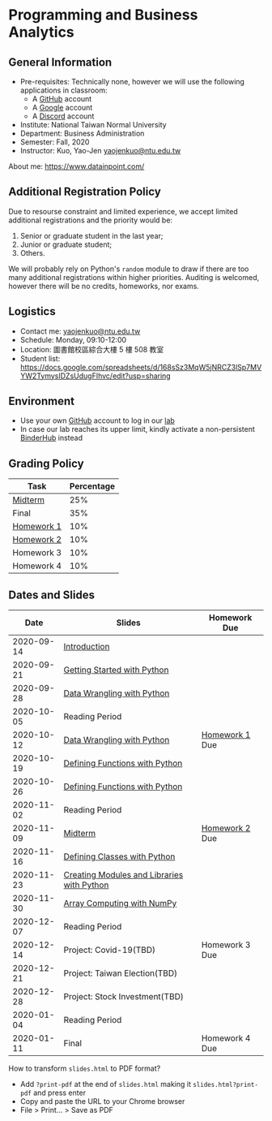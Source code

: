 # Programming and Business Analytics

## General Information

- Pre-requisites: Technically none, however we will use the following applications in classroom:
    - A [GitHub](https://github.com/) account
    - A [Google](https://www.google.com/) account
    - A [Discord](https://discord.com/) account
- Institute: National Taiwan Normal University
- Department: Business Administration
- Semester: Fall, 2020
- Instructor: Kuo, Yao-Jen <yaojenkuo@ntu.edu.tw>

About me: <https://www.datainpoint.com/>

## Additional Registration Policy

Due to resourse constraint and limited experience, we accept limited additional registrations and the priority would be:

1. Senior or graduate student in the last year;
2. Junior or graduate student;
3. Others.

We will probably rely on Python's `random` module to draw if there are too many additional registrations within higher priorities. Auditing is welcomed, however there will be no credits, homeworks, nor exams.

## Logistics

- Contact me: <yaojenkuo@ntu.edu.tw>
- Schedule: Monday, 09:10-12:00
- Location: 圖書館校區綜合大樓 5 樓 508 教室
- Student list: <https://docs.google.com/spreadsheets/d/168sSz3MqW5jNRCZ3lSp7MVYW2TymysIDZsUdugFIhvc/edit?usp=sharing>

## Environment

- Use your own [GitHub](https://github.com/) account to log in our [lab](https://lab.datainpoint.com)
- In case our lab reaches its upper limit, kindly activate a non-persistent [BinderHub](https://mybinder.org/v2/gh/datainpoint/data-science-binder/data-science-python-3-8-5) instead

## Grading Policy

|Task|Percentage|
|----|----------|
|[Midterm](https://lab.datainpoint.com/hub/user-redirect/git-pull?repo=https%3A%2F%2Fgithub.com%2Fdatainpoint%2Fmidterm-ntnu-fall-2020&urlpath=tree%2Fmidterm-ntnu-fall-2020%2Fmidterm.ipynb&branch=main)|25%|
|Final|35%|
|[Homework 1](https://lab.datainpoint.com/hub/user-redirect/git-pull?repo=https%3A%2F%2Fgithub.com%2Fdatainpoint%2Fexercise-getting-started-with-python&urlpath=tree%2Fexercise-getting-started-with-python%2Fexercises.ipynb&branch=master)|10%|
|[Homework 2](https://lab.datainpoint.com/hub/user-redirect/git-pull?repo=https%3A%2F%2Fgithub.com%2Fdatainpoint%2Fexercise-data-wrangling-with-python&urlpath=tree%2Fexercise-data-wrangling-with-python%2Fexercises.ipynb&branch=master)|10%|
|Homework 3|10%|
|Homework 4|10%|

## Dates and Slides

|Date|Slides|Homework Due|
|----|------|------------|
|2020-09-14|[Introduction](slides/00-introduction.slides.html)||
|2020-09-21|[Getting Started with Python](slides/01-getting-started-with-python.slides.html)||
|2020-09-28|[Data Wrangling with Python](slides/02-data-wrangling-with-python.slides.html)||
|2020-10-05|Reading Period||
|2020-10-12|[Data Wrangling with Python](slides/02-data-wrangling-with-python.slides.html)|[Homework 1](https://lab.datainpoint.com/hub/user-redirect/git-pull?repo=https%3A%2F%2Fgithub.com%2Fdatainpoint%2Fexercise-getting-started-with-python&urlpath=tree%2Fexercise-getting-started-with-python%2Fexercises.ipynb&branch=master) Due|
|2020-10-19|[Defining Functions with Python](slides/03-defining-functions-with-python.slides.html)||
|2020-10-26|[Defining Functions with Python](slides/03-defining-functions-with-python.slides.html)||
|2020-11-02|Reading Period||
|2020-11-09|[Midterm](https://lab.datainpoint.com/hub/user-redirect/git-pull?repo=https%3A%2F%2Fgithub.com%2Fdatainpoint%2Fmidterm-ntnu-fall-2020&urlpath=tree%2Fmidterm-ntnu-fall-2020%2Fmidterm.ipynb&branch=main)|[Homework 2](https://lab.datainpoint.com/hub/user-redirect/git-pull?repo=https%3A%2F%2Fgithub.com%2Fdatainpoint%2Fexercise-data-wrangling-with-python&urlpath=tree%2Fexercise-data-wrangling-with-python%2Fexercises.ipynb&branch=master) Due|
|2020-11-16|[Defining Classes with Python](slides/04-defining-classes-with-python.slides.html)||
|2020-11-23|[Creating Modules and Libraries with Python](slides/05-creating-modules-and-libraries-with-python.slides.html)||
|2020-11-30|[Array Computing with NumPy]()||
|2020-12-07|Reading Period||
|2020-12-14|Project: Covid-19(TBD)|Homework 3 Due|
|2020-12-21|Project: Taiwan Election(TBD)||
|2020-12-28|Project: Stock Investment(TBD)|
|2020-01-04|Reading Period||
|2020-01-11|Final|Homework 4 Due|

How to transform `slides.html` to PDF format?
- Add `?print-pdf` at the end of `slides.html` making it `slides.html?print-pdf` and press enter
- Copy and paste the URL to your Chrome browser
- File > Print... > Save as PDF